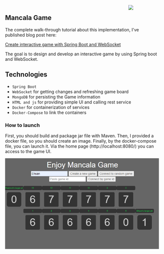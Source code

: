 <a href="https://foojay.io/today/works-with-openjdk">
   <img align="right" 
        src="https://github.com/foojayio/badges/raw/main/works_with_openjdk/Works-with-OpenJDK.png"   
        width="100">
</a>

Mancala Game
---

The complete walk-through tutorial about this implementation, I've published blog post here:

[Create interactive game with Spring Boot and WebSocket](https://ehsanasadev.github.io/Create_interactive_game_with_Spring_Boot_and_WebSocket/)

The goal is to design and develop an interactive game by using Spring boot and WebSocket. 

Technologies
------------
- `Spring Boot`
- `WebSocket`  for getting changes and refreshing game board
- `MongoDB` for persisting the Game information
- `HTML and js` for providing simple UI and calling rest service
- `Docker` for containerization of services
- `Docker-Compose`  to link the containers


### How to launch
First, you should build and package jar file with Maven.
Then,  I provided a docker file, so you should create an image.
Finally, by the docker-compose file, you can launch it.
Via the home page (http://localhost:8080/) you can access to the game UI.


![game UI](/spring-websocket-mancala-game.png)